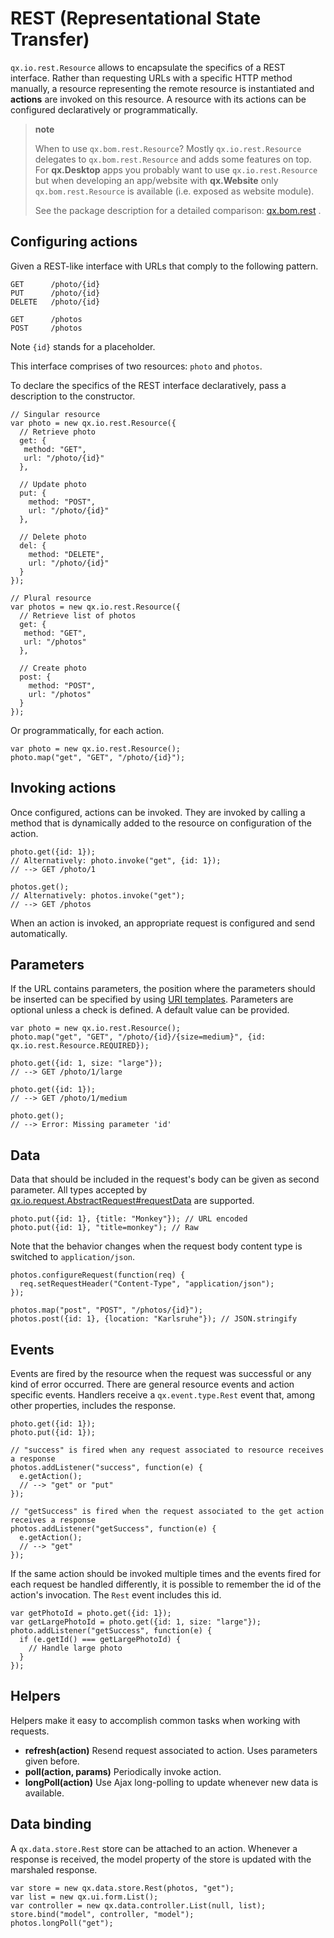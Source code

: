 REST (Representational State Transfer)
======================================

`qx.io.rest.Resource` allows to encapsulate the specifics of a REST interface. Rather than requesting URLs with a specific HTTP method manually, a resource representing the remote resource is instantiated and **actions** are invoked on this resource. A resource with its actions can be configured declaratively or programmatically.

> **note**
>
> When to use `qx.bom.rest.Resource`? Mostly `qx.io.rest.Resource` delegates to `qx.bom.rest.Resource` and adds some features on top. For **qx.Desktop** apps you probably want to use `qx.io.rest.Resource` but when developing an app/website with **qx.Website** only `qx.bom.rest.Resource` is available (i.e. exposed as website module).
>
> See the package description for a detailed comparison: [qx.bom.rest](http://www.qooxdoo.org/devel/api/#qx.bom.rest) .

Configuring actions
-------------------

Given a REST-like interface with URLs that comply to the following pattern.

    GET      /photo/{id}
    PUT      /photo/{id}
    DELETE   /photo/{id}

    GET      /photos
    POST     /photos

Note `{id}` stands for a placeholder.

This interface comprises of two resources: `photo` and `photos`.

To declare the specifics of the REST interface declaratively, pass a description to the constructor.

    // Singular resource
    var photo = new qx.io.rest.Resource({
      // Retrieve photo
      get: {
       method: "GET",
       url: "/photo/{id}"
      },

      // Update photo
      put: {
        method: "POST",
        url: "/photo/{id}"
      },

      // Delete photo
      del: {
        method: "DELETE",
        url: "/photo/{id}"
      }
    });

    // Plural resource
    var photos = new qx.io.rest.Resource({
      // Retrieve list of photos
      get: {
       method: "GET",
       url: "/photos"
      },

      // Create photo
      post: {
        method: "POST",
        url: "/photos"
      }
    });

Or programmatically, for each action.

    var photo = new qx.io.rest.Resource();
    photo.map("get", "GET", "/photo/{id}");

Invoking actions
----------------

Once configured, actions can be invoked. They are invoked by calling a method that is dynamically added to the resource on configuration of the action.

    photo.get({id: 1});
    // Alternatively: photo.invoke("get", {id: 1});
    // --> GET /photo/1

    photos.get();
    // Alternatively: photos.invoke("get");
    // --> GET /photos

When an action is invoked, an appropriate request is configured and send automatically.

Parameters
----------

If the URL contains parameters, the position where the parameters should be inserted can be specified by using [URI templates](http://tools.ietf.org/html/draft-gregorio-uritemplate-07). Parameters are optional unless a check is defined. A default value can be provided.

    var photo = new qx.io.rest.Resource();
    photo.map("get", "GET", "/photo/{id}/{size=medium}", {id:  qx.io.rest.Resource.REQUIRED});

    photo.get({id: 1, size: "large"});
    // --> GET /photo/1/large

    photo.get({id: 1});
    // --> GET /photo/1/medium

    photo.get();
    // --> Error: Missing parameter 'id'

Data
----

Data that should be included in the request's body can be given as second parameter. All types accepted by [qx.io.request.AbstractRequest\#requestData](http://www.qooxdoo.org/devel/api/#qx.io.request.AbstractRequest~requestData) are supported.

    photo.put({id: 1}, {title: "Monkey"}); // URL encoded
    photo.put({id: 1}, "title=monkey"); // Raw

Note that the behavior changes when the request body content type is switched to `application/json`.

    photos.configureRequest(function(req) {
      req.setRequestHeader("Content-Type", "application/json");
    });

    photos.map("post", "POST", "/photos/{id}");
    photos.post({id: 1}, {location: "Karlsruhe"}); // JSON.stringify

Events
------

Events are fired by the resource when the request was successful or any kind of error occurred. There are general resource events and action specific events. Handlers receive a `qx.event.type.Rest` event that, among other properties, includes the response.

    photo.get({id: 1});
    photo.put({id: 1});

    // "success" is fired when any request associated to resource receives a response
    photos.addListener("success", function(e) {
      e.getAction();
      // --> "get" or "put"
    });

    // "getSuccess" is fired when the request associated to the get action receives a response
    photos.addListener("getSuccess", function(e) {
      e.getAction();
      // --> "get"
    });

If the same action should be invoked multiple times and the events fired for each request be handled differently, it is possible to remember the id of the action's invocation. The `Rest` event includes this id.

    var getPhotoId = photo.get({id: 1});
    var getLargePhotoId = photo.get({id: 1, size: "large"});
    photo.addListener("getSuccess", function(e) {
      if (e.getId() === getLargePhotoId) {
        // Handle large photo
      }
    });

Helpers
-------

Helpers make it easy to accomplish common tasks when working with requests.

-   **refresh(action)** Resend request associated to action. Uses parameters given before.
-   **poll(action, params)** Periodically invoke action.
-   **longPoll(action)** Use Ajax long-polling to update whenever new data is available.

Data binding
------------

A `qx.data.store.Rest` store can be attached to an action. Whenever a response is received, the model property of the store is updated with the marshaled response.

    var store = new qx.data.store.Rest(photos, "get");
    var list = new qx.ui.form.List();
    var controller = new qx.data.controller.List(null, list);
    store.bind("model", controller, "model");
    photos.longPoll("get");
